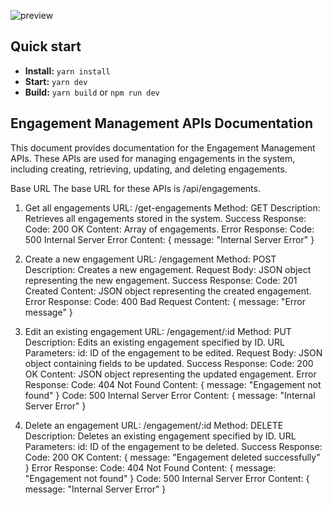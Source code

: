 

![preview](public/assets/preview.jpg)



## Quick start

- **Install:** `yarn install`
- **Start:** `yarn dev`
- **Build:** `yarn build` or `npm run dev`

## Engagement Management APIs Documentation
This document provides documentation for the Engagement Management APIs. These APIs are used for managing engagements in the system, including creating, retrieving, updating, and deleting engagements.

Base URL
The base URL for these APIs is /api/engagements.

1. Get all engagements
URL: /get-engagements
Method: GET
Description: Retrieves all engagements stored in the system.
Success Response:
  Code: 200 OK
  Content: Array of engagements.
Error Response:
  Code: 500 Internal Server Error
  Content: { message: "Internal Server Error" }

2. Create a new engagement
URL: /engagement
Method: POST
Description: Creates a new engagement.
Request Body: JSON object representing the new engagement.
Success Response:
  Code: 201 Created
  Content: JSON object representing the created engagement.
Error Response:
  Code: 400 Bad Request
  Content: { message: "Error message" }

3. Edit an existing engagement
URL: /engagement/:id
Method: PUT
Description: Edits an existing engagement specified by ID.
URL Parameters:
id: ID of the engagement to be edited.
Request Body: JSON object containing fields to be updated.
Success Response:
  Code: 200 OK
  Content: JSON object representing the updated engagement.
Error Response:
  Code: 404 Not Found
  Content: { message: "Engagement not found" }
  Code: 500 Internal Server Error
  Content: { message: "Internal Server Error" }

4. Delete an engagement
URL: /engagement/:id
Method: DELETE
Description: Deletes an existing engagement specified by ID.
URL Parameters:
id: ID of the engagement to be deleted.
Success Response:
  Code: 200 OK
  Content: { message: "Engagement deleted successfully" }
Error Response:
  Code: 404 Not Found
  Content: { message: "Engagement not found" }
  Code: 500 Internal Server Error
  Content: { message: "Internal Server Error" }

